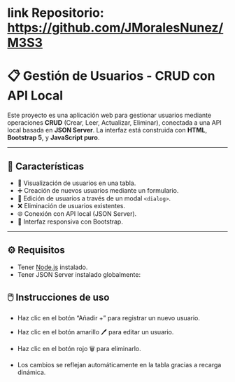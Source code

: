 # link Repositorio: https://github.com/JMoralesNunez/M3S3

# 📋 Gestión de Usuarios - CRUD con API Local

Este proyecto es una aplicación web para gestionar usuarios mediante operaciones **CRUD** (Crear, Leer, Actualizar, Eliminar), conectada a una API local basada en **JSON Server**. La interfaz está construida con **HTML**, **Bootstrap 5**, y **JavaScript puro**.

---

## 🚀 Características

- 📄 Visualización de usuarios en una tabla.
- ➕ Creación de nuevos usuarios mediante un formulario.
- 📝 Edición de usuarios a través de un modal `<dialog>`.
- ❌ Eliminación de usuarios existentes.
- 🌐 Conexión con API local (JSON Server).
- 🎨 Interfaz responsiva con Bootstrap.

---

## ⚙️ Requisitos

- Tener [Node.js](https://nodejs.org/) instalado.
- Tener JSON Server instalado globalmente:


## 🖱️ Instrucciones de uso
- Haz clic en el botón “Añadir +” para registrar un nuevo usuario.

- Haz clic en el botón amarillo 🖊️ para editar un usuario.

- Haz clic en el botón rojo 🗑️ para eliminarlo.

- Los cambios se reflejan automáticamente en la tabla gracias a recarga dinámica.



